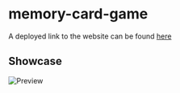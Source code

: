 # memory-card-game

A deployed link to the website can be found [here](https://sherryrich.github.io/memory-card-game/)

## Showcase
![Preview](https://github.com/sherryrich/memory-card-game/showcase.PNG)